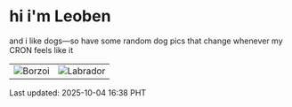 # hi i'm Leoben

and i like dogs—so have some random dog pics that change whenever my CRON feels like it

|  |  |
|--------|----------|
| ![Borzoi](https://random-dog-vercel.vercel.app/api/random-borzoi?v=1759567086) | ![Labrador](https://random-dog-vercel.vercel.app/api/random-labrador?v=1759567086) |

Last updated: 2025-10-04 16:38 PHT
